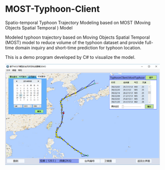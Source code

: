 # MOST-Typhoon-Client
Spatio-temporal Typhoon Trajectory Modeling based on MOST (Moving Objects Spatial Temporal ) Model

Modeled typhoon trajectory based on Moving Objects Spatial Temporal (MOST) model to reduce volume of the typhoon dataset and provide full-time domain inquiry and short-time prediction for typhoon location.

This is a demo program developed by C# to visualize the model.

![](https://raw.githubusercontent.com/zhengyuan-liu/MOST-Typhoon-Client/master/demo.png)
